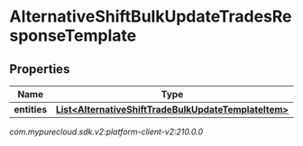 # AlternativeShiftBulkUpdateTradesResponseTemplate


## Properties

| Name | Type | Description | Notes |
| ------------ | ------------- | ------------- | ------------- |
| **entities** | [**List&lt;AlternativeShiftTradeBulkUpdateTemplateItem&gt;**](AlternativeShiftTradeBulkUpdateTemplateItem) |  |  [optional] |




_com.mypurecloud.sdk.v2:platform-client-v2:210.0.0_
